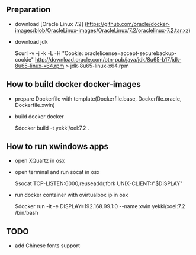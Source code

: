 ## Preparation

* download [Oracle Linux 7.2] (https://github.com/oracle/docker-images/blob/OracleLinux-images/OracleLinux/7.2/oraclelinux-7.2.tar.xz)
* download jdk

    $curl -v -j -k -L -H "Cookie: oraclelicense=accept-securebackup-cookie" http://download.oracle.com/otn-pub/java/jdk/8u65-b17/jdk-8u65-linux-x64.rpm > jdk-8u65-linux-x64.rpm

## How to build docker docker-images

* prepare Dockerfile with template(Dockerfile.base, Dockerfile.oracle, Dockerfile.xwin)
* build docker docker

    $docker build -t yekki/oel:7.2 .

## How to run xwindows apps

* open XQuartz in osx
* open terminal and run socat in osx

    $socat TCP-LISTEN:6000,reuseaddr,fork UNIX-CLIENT:\"$DISPLAY\"

* run docker container with ovirtualbox ip in osx
    
    $docker run -it -e DISPLAY=192.168.99.1:0 --name xwin yekki/xoel:7.2 /bin/bash

## TODO

* add Chinese fonts support
